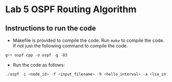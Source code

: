 # Lab 5 OSPF Routing Algorithm

## Instructions to run the code

* Makefile is provided to compile the code. Run `make` to compile the code. If not just the following command to compile the code.
```cpp
g++ ospf.cpp -o ospf -g -O3
```
* Run the code as follows:
```cpp
./ospf -i <node_id> -f <input_filename> -h <hello_interval> -a <lsa_interval> -s <spf_interval>
```
